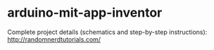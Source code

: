 # arduino-mit-app-inventor
Complete project details (schematics and step-by-step instructions): http://randomnerdtutorials.com/
